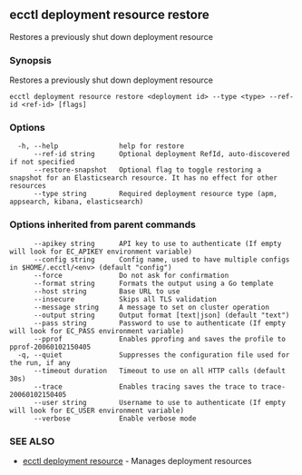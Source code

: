 ## ecctl deployment resource restore

Restores a previously shut down deployment resource

### Synopsis

Restores a previously shut down deployment resource

```
ecctl deployment resource restore <deployment id> --type <type> --ref-id <ref-id> [flags]
```

### Options

```
  -h, --help               help for restore
      --ref-id string      Optional deployment RefId, auto-discovered if not specified
      --restore-snapshot   Optional flag to toggle restoring a snapshot for an Elasticsearch resource. It has no effect for other resources
      --type string        Required deployment resource type (apm, appsearch, kibana, elasticsearch)
```

### Options inherited from parent commands

```
      --apikey string      API key to use to authenticate (If empty will look for EC_APIKEY environment variable)
      --config string      Config name, used to have multiple configs in $HOME/.ecctl/<env> (default "config")
      --force              Do not ask for confirmation
      --format string      Formats the output using a Go template
      --host string        Base URL to use
      --insecure           Skips all TLS validation
      --message string     A message to set on cluster operation
      --output string      Output format [text|json] (default "text")
      --pass string        Password to use to authenticate (If empty will look for EC_PASS environment variable)
      --pprof              Enables pprofing and saves the profile to pprof-20060102150405
  -q, --quiet              Suppresses the configuration file used for the run, if any
      --timeout duration   Timeout to use on all HTTP calls (default 30s)
      --trace              Enables tracing saves the trace to trace-20060102150405
      --user string        Username to use to authenticate (If empty will look for EC_USER environment variable)
      --verbose            Enable verbose mode
```

### SEE ALSO

* [ecctl deployment resource](ecctl_deployment_resource.md)	 - Manages deployment resources

